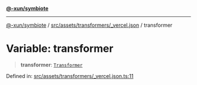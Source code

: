 [**@-xun/symbiote**](../../../../../README.md)

***

[@-xun/symbiote](../../../../../README.md) / [src/assets/transformers/\_vercel.json](../README.md) / transformer

# Variable: transformer

> **transformer**: [`Transformer`](../../../type-aliases/Transformer.md)

Defined in: [src/assets/transformers/\_vercel.json.ts:11](https://github.com/Xunnamius/symbiote/blob/d690f89078e542b7ce30292e44cc1a492eab16bd/src/assets/transformers/_vercel.json.ts#L11)
